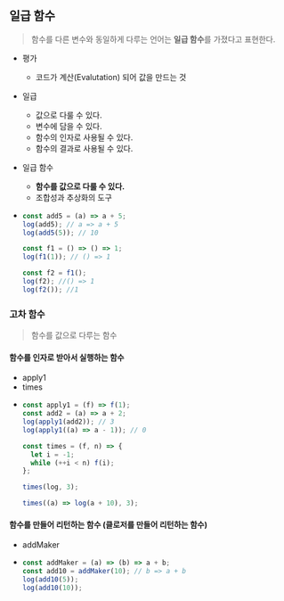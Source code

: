 ## 일급 함수

> 함수를 다른 변수와 동일하게 다루는 언어는 **일급 함수**를 가졌다고 표현한다.

- 평가
  - 코드가 계산(Evalutation) 되어 값을 만드는 것
- 일급

  - 값으로 다룰 수 있다.
  - 변수에 담을 수 있다.
  - 함수의 인자로 사용될 수 있다.
  - 함수의 결과로 사용될 수 있다.

- 일급 함수

  - **함수를 값으로 다룰 수 있다.**
  - 조합성과 추상화의 도구

- ```javascript
  const add5 = (a) => a + 5;
  log(add5); // a => a + 5
  log(add5(5)); // 10

  const f1 = () => () => 1;
  log(f1(1)); // () => 1

  const f2 = f1();
  log(f2); //() => 1
  log(f2()); //1
  ```

### 고차 함수

> 함수를 값으로 다루는 함수

#### 함수를 인자로 받아서 실행하는 함수

- apply1
- times
- ```javascript
  const apply1 = (f) => f(1);
  const add2 = (a) => a + 2;
  log(apply1(add2)); // 3
  log(apply1((a) => a - 1)); // 0

  const times = (f, n) => {
    let i = -1;
    while (++i < n) f(i);
  };

  times(log, 3);

  times((a) => log(a + 10), 3);
  ```

#### 함수를 만들어 리턴하는 함수 (클로저를 만들어 리턴하는 함수)

- addMaker
- ```javascript
  const addMaker = (a) => (b) => a + b;
  const add10 = addMaker(10); // b => a + b
  log(add10(5));
  log(add10(10));
  ```

